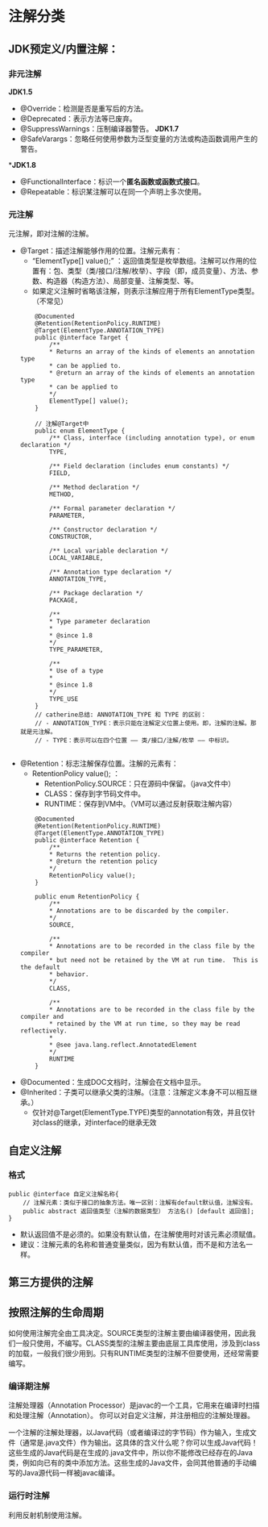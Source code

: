 # 注解分类
## JDK预定义/内置注解：
### 非元注解

**JDK1.5**
- @Override：检测是否是重写后的方法。
- @Deprecated：表示方法等已废弃。
- @SuppressWarnings：压制编译器警告。
**JDK1.7**
- @SafeVarargs：忽略任何使用参数为泛型变量的方法或构造函数调用产生的警告。

***JDK1.8**
- @FunctionalInterface：标识一个**匿名函数或函数式接口**。
- @Repeatable：标识某注解可以在同一个声明上多次使用。


### 元注解
元注解，即对注解的注解。
- @Target：描述注解能够作用的位置。注解元素有：
    - “ElementType[] value();” ：返回值类型是枚举数组。注解可以作用的位置有：包、类型（类/接口/注解/枚举）、字段（即，成员变量）、方法、参数、构造器（构造方法）、局部变量、注解类型、等。
    - 如果定义注解时省略该注解，则表示注解应用于所有ElementType类型。（不常见）
    ```
        @Documented
        @Retention(RetentionPolicy.RUNTIME)
        @Target(ElementType.ANNOTATION_TYPE)
        public @interface Target {
            /**
            * Returns an array of the kinds of elements an annotation type
            * can be applied to.
            * @return an array of the kinds of elements an annotation type
            * can be applied to
            */
            ElementType[] value();
        }
    ```
    ```
        // 注解@Target中
        public enum ElementType {
            /** Class, interface (including annotation type), or enum declaration */
            TYPE,

            /** Field declaration (includes enum constants) */
            FIELD,

            /** Method declaration */
            METHOD,

            /** Formal parameter declaration */
            PARAMETER,

            /** Constructor declaration */
            CONSTRUCTOR,

            /** Local variable declaration */
            LOCAL_VARIABLE,

            /** Annotation type declaration */
            ANNOTATION_TYPE,

            /** Package declaration */
            PACKAGE,

            /**
            * Type parameter declaration
            *
            * @since 1.8
            */
            TYPE_PARAMETER,

            /**
            * Use of a type
            *
            * @since 1.8
            */
            TYPE_USE
        }
        // catherine总结: ANNOTATION_TYPE 和 TYPE 的区别：
        // - ANNOTATION_TYPE：表示只能在注解定义位置上使用。即，注解的注解。那就是元注解。
        // - TYPE：表示可以在四个位置 —— 类/接口/注解/枚举 —— 中标识。


    ```
- @Retention：标志注解保存位置。注解的元素有：
    - RetentionPolicy value();  ：
        - RetentionPolicy.SOURCE：只在源码中保留。（java文件中）
        - CLASS：保存到字节码文件中。
        - RUNTIME：保存到VM中。（VM可以通过反射获取注解内容）
    ```
        @Documented
        @Retention(RetentionPolicy.RUNTIME)
        @Target(ElementType.ANNOTATION_TYPE)
        public @interface Retention {
            /**
            * Returns the retention policy.
            * @return the retention policy
            */
            RetentionPolicy value();
        }
    ```
    ```
        public enum RetentionPolicy {
            /**
            * Annotations are to be discarded by the compiler.
            */
            SOURCE,

            /**
            * Annotations are to be recorded in the class file by the compiler
            * but need not be retained by the VM at run time.  This is the default
            * behavior.
            */
            CLASS,

            /**
            * Annotations are to be recorded in the class file by the compiler and
            * retained by the VM at run time, so they may be read reflectively.
            *
            * @see java.lang.reflect.AnnotatedElement
            */
            RUNTIME
        }
    ```
- @Documented：生成DOC文档时，注解会在文档中显示。
- @Inherited：子类可以继承父类的注解。（注意：注解定义本身不可以相互继承。）
    - 仅针对@Target(ElementType.TYPE)类型的annotation有效，并且仅针对class的继承，对interface的继承无效

## 自定义注解
### 格式
```
public @interface 自定义注解名称{
    // 注解元素：类似于接口的抽象方法。唯一区别：注解有default默认值，注解没有。
    public abstract 返回值类型（注解的数据类型） 方法名() [default 返回值];
}
```
- 默认返回值不是必须的。如果没有默认值，在注解使用时对该元素必须赋值。
- 建议：注解元素的名称和普通变量类似，因为有默认值，而不是和方法名一样。


## 第三方提供的注解

## 按照注解的生命周期

如何使用注解完全由工具决定。SOURCE类型的注解主要由编译器使用，因此我们一般只使用，不编写。CLASS类型的注解主要由底层工具库使用，涉及到class的加载，一般我们很少用到。只有RUNTIME类型的注解不但要使用，还经常需要编写。

### 编译期注解
注解处理器（Annotation Processor）是javac的一个工具，它用来在编译时扫描和处理注解（Annotation）。
你可以对自定义注解，并注册相应的注解处理器。

一个注解的注解处理器，以Java代码（或者编译过的字节码）作为输入，生成文件（通常是.java文件）作为输出。这具体的含义什么呢？你可以生成Java代码！这些生成的Java代码是在生成的.java文件中，所以你不能修改已经存在的Java类，例如向已有的类中添加方法。这些生成的Java文件，会同其他普通的手动编写的Java源代码一样被javac编译。

### 运行时注解
利用反射机制使用注解。